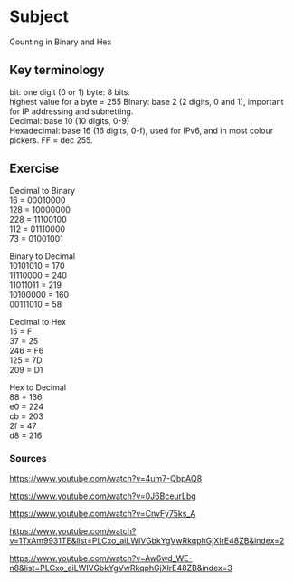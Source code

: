 # Subject
Counting in Binary and Hex

## Key terminology
bit: one digit (0 or 1) 
byte: 8 bits.  
highest value for a byte = 255
Binary: base 2 (2 digits, 0 and 1), important for IP addressing and subnetting.  
Decimal: base 10 (10 digits, 0-9)  
Hexadecimal: base 16 (16 digits, 0-f), used for IPv6, and in most colour pickers. FF = dec 255.  

## Exercise  
Decimal to Binary  
16 = 00010000  
128 = 10000000  
228 = 11100100  
112 = 01110000  
73 = 01001001  

Binary to Decimal  
10101010 = 170  
11110000 = 240  
11011011 = 219  
10100000 = 160  
00111010 = 58  

Decimal to Hex  
15 = F  
37 = 25  
246 = F6  
125 = 7D  
209 = D1  

Hex to Decimal  
88 = 136  
e0 = 224  
cb = 203  
2f = 47  
d8 = 216

### Sources
https://www.youtube.com/watch?v=4um7-QbpAQ8  

https://www.youtube.com/watch?v=0J6BceurLbg  

https://www.youtube.com/watch?v=CnvFy75ks_A  

https://www.youtube.com/watch?v=1TxAm9931TE&list=PLCxo_aiLWIVGbkYgVwRkqphGjXlrE48ZB&index=2  

https://www.youtube.com/watch?v=Aw6wd_WE-n8&list=PLCxo_aiLWIVGbkYgVwRkqphGjXlrE48ZB&index=3

